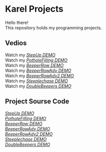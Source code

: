 # Karel Projects
Hello there!\
This repository holds my programming projects.
## Vedios
Watch my *[StepUp DEMO](https://drive.google.com/file/d/1VPh9A76VYzIv4yASMRg-h1dcZBwnJSpK/view?usp=sharing)* \
Watch my *[PotholeFilling DEMO](https://drive.google.com/file/d/1quXbmX7DxdjXtaeW5MOPvxswHBh36naS/view?usp=sharing)*   \
Watch my *[BeeperRow DEMO](https://drive.google.com/file/d/1PpBHapGHOSFY4tqQwUFvPmf0OTCmZy39/view?usp=sharing)*  \
Watch my *[BeeperRowAdv DEMO](https://drive.google.com/file/d/1RJLcRN6x0AZnhijUVtRawOEXLNMzI96U/view?usp=sharing)*  \
Watch my *[BeeperRowAdv2 DEMO](https://drive.google.com/file/d/1vsdrXUK61qpAdHoOAkV9bWtmC83oezDi/view?usp=sharing)* \
Watch my *[Steeplechase DEMO](https://drive.google.com/file/d/1LkfklGP6v5yADLcXfe8Hljv9i6zEu1dg/view?usp=sharing)* \
Watch my *[DoubleBeepers DEMO](https://drive.google.com/file/d/1B76y1wQPTzgC88ILuvnCjkdG52X8vL1r/view?usp=sharing)*
## Project Sourse Code
*[StepUp DEMO](https://github.com/SYFERIC/Karel/blob/main/github/StepUp.py)* \
*[PotholeFilling DEMO](https://github.com/SYFERIC/Karel/blob/main/github/PotholeFilling.py)*   \
*[BeeperRow DEMO](https://github.com/SYFERIC/Karel/blob/main/github/BeeperRow.py)*  \
*[BeeperRowAdv DEMO](https://github.com/SYFERIC/Karel/blob/main/github/BeeperRowAdv.py)*  \
*[BeeperRowAdv2 DEMO](https://github.com/SYFERIC/Karel/blob/main/github/BeeperRowAdv2.py)* \
*[Steeplechase DEMO](https://github.com/SYFERIC/Karel/blob/main/github/Steeplechase.py)* \
*[DoubleBeepers DEMO](https://github.com/SYFERIC/Karel/blob/main/github/DoubleBeepers.py)*
